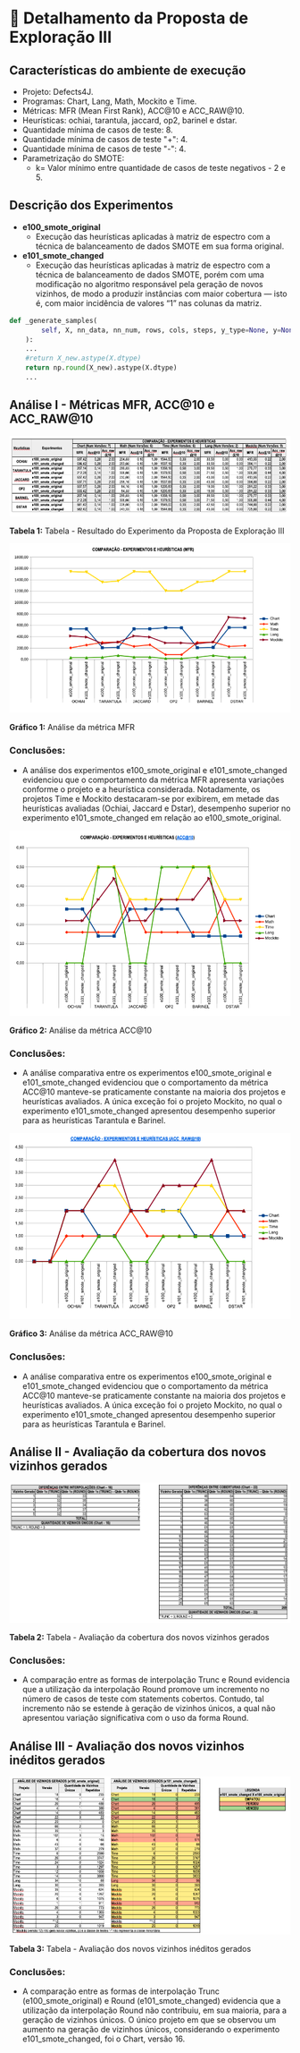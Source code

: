 # 🔬 Detalhamento da Proposta de Exploração III

## Características do ambiente de execução
- Projeto: Defects4J.
- Programas: Chart, Lang, Math, Mockito e Time.
- Métricas: MFR (Mean First Rank), ACC@10 e ACC_RAW@10.
- Heurísticas: ochiai, tarantula, jaccard, op2, barinel e dstar.
- Quantidade mínima de casos de teste: 8.
- Quantidade mínima de casos de teste "+": 4.
- Quantidade mínima de casos de teste "-": 4.
- Parametrização do SMOTE:
  - k= Valor mínimo entre quantidade de casos de teste negativos - 2 e 5.

## Descrição dos Experimentos
- **e100_smote_original**
  - Execução das heurísticas aplicadas à matriz de espectro com a técnica de balanceamento de dados SMOTE em sua forma original.
- **e101_smote_changed**
  - Execução das heurísticas aplicadas à matriz de espectro com a técnica de balanceamento de dados SMOTE, porém com uma modificação no algoritmo responsável pela geração de novos vizinhos, de modo a produzir instâncias com maior cobertura — isto é, com maior incidência de valores “1” nas colunas da matriz. 
```Python
def _generate_samples(
        self, X, nn_data, nn_num, rows, cols, steps, y_type=None, y=None
    ):
    ...
    #return X_new.astype(X.dtype)
    return np.round(X_new).astype(X.dtype)        
    ...
```

## Análise I - Métricas MFR, ACC@10 e ACC_RAW@10

![Tabela - Resultado do Experimento da Proposta de Exploração III](img/Tab_1_Proposta_Exploracao_III.png "Tabela - Resultado do Experimento da Proposta de Exploração III")

**Tabela 1:** Tabela - Resultado do Experimento da Proposta de Exploração III

![Gráfico - Proposta de Exploração III (MFR)](img/Graf_1_Proposta_Exploracao_III.png "Gráfico - Proposta de Exploração III (MFR)")

**Gráfico 1:** Análise da métrica MFR

### Conclusões:  
  - A análise dos experimentos e100_smote_original e e101_smote_changed evidenciou que o comportamento da métrica MFR apresenta variações conforme o projeto e a heurística considerada. Notadamente, os projetos Time e Mockito destacaram-se por exibirem, em metade das heurísticas avaliadas (Ochiai, Jaccard e Dstar), desempenho superior no experimento e101_smote_changed em relação ao e100_smote_original.


![Gráfico - Proposta de Exploração III (ACC@10)](img/Graf_2_Proposta_Exploracao_III.png "Gráfico - Proposta de Exploração III (ACC@10)")

**Gráfico 2:** Análise da métrica ACC@10

### Conclusões:  
  - A análise comparativa entre os experimentos e100_smote_original e e101_smote_changed evidenciou que o comportamento da métrica ACC@10 manteve-se praticamente constante na maioria dos projetos e heurísticas avaliados. A única exceção foi o projeto Mockito, no qual o experimento e101_smote_changed apresentou desempenho superior para as heurísticas Tarantula e Barinel.

![Gráfico - Proposta de Exploração III (ACC_RAW@10)](img/Graf_3_Proposta_Exploracao__III.png "Gráfico - Proposta de Exploração III (ACC_RAW@10)")

**Gráfico 3:** Análise da métrica ACC_RAW@10

### Conclusões:
  - A análise comparativa entre os experimentos e100_smote_original e e101_smote_changed evidenciou que o comportamento da métrica ACC@10 manteve-se praticamente constante na maioria dos projetos e heurísticas avaliados. A única exceção foi o projeto Mockito, no qual o experimento e101_smote_changed apresentou desempenho superior para as heurísticas Tarantula e Barinel.

## Análise II - Avaliação da cobertura dos novos vizinhos gerados

![Tabela - Resultado do Experimento da Proposta de Exploração III](img/Tab_2_Proposta_Exploracao__III.png "Tabela - Resultado do Experimento da Proposta de Exploração III")

**Tabela 2:** Tabela - Avaliação da cobertura dos novos vizinhos gerados

### Conclusões:
  - A comparação entre as formas de interpolação Trunc e Round evidencia que a utilização da interpolação Round promove um incremento no número de casos de teste com statements cobertos. Contudo, tal incremento não se estende à geração de vizinhos únicos, a qual não apresentou variação significativa com o uso da forma Round.

## Análise III - Avaliação dos novos vizinhos inéditos gerados

![Tabela - Resultado do Experimento da Proposta de Exploração III](img/Tab_3_Proposta_Exploracao_III.png "Tabela - Resultado do Experimento da Proposta de Exploração III")

**Tabela 3:** Tabela - Avaliação dos novos vizinhos inéditos gerados

### Conclusões:
  - A comparação entre as formas de interpolação Trunc (e100_smote_original) e Round (e101_smote_changed) evidencia que a utilização da interpolação Round não contribuiu, em sua maioria, para a geração de vizinhos únicos. O único projeto em que se observou um aumento na geração de vizinhos únicos, considerando o experimento e101_smote_changed, foi o Chart, versão 16.
